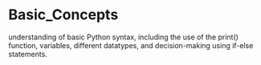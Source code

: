 # Basic_Concepts
understanding of basic Python syntax, including the use of the print() function, variables, different datatypes, and decision-making using if-else statements.

